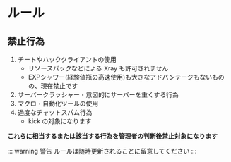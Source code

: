 # ルール

## 禁止行為
1. チートやハッククライアントの使用
    - リソースパックなどによる Xray も許可されません
    - EXPシャワー(経験値瓶の高速使用)も大きなアドバンテージもないものの、現在禁止です
2. サーバークラッシャー・意図的にサーバーを重くする行為
3. マクロ・自動化ツールの使用
4. 過度なチャットスパム行為
    - kick の対象になります

**これらに相当するまたは該当する行為を管理者の判断後禁止対象になります**

::: warning 警告
ルールは随時更新されることに留意してください
:::
